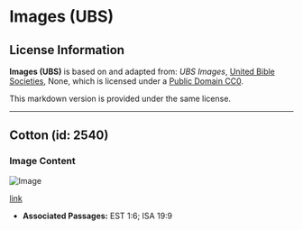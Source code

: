 # Images (UBS)

## License Information

**Images (UBS)** is based on and adapted from: _UBS Images_, [United Bible Societies](https://unitedbiblesocieties.org/), None, which is licensed under a [Public Domain CC0](https://creativecommons.org/public-domain/cc0/).

This markdown version is provided under the same license.



--------------------------------

## Cotton (id: 2540)

### Image Content

![Image](https://cdn.aquifer.bible/aquifer-content/resources/Media/WEB-0155_cotton.jpg)

[link](https://cdn.aquifer.bible/aquifer-content/resources/Media/WEB-0155_cotton.jpg)

* **Associated Passages:** EST 1:6; ISA 19:9

